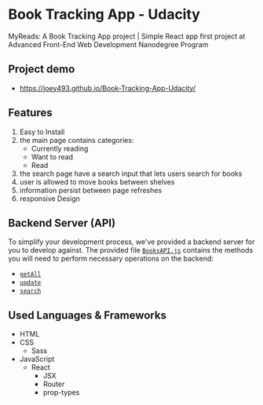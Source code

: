 # Book Tracking App - Udacity

MyReads: A Book Tracking App project | Simple React app
first project at Advanced Front-End Web Development Nanodegree Program

## Project demo

- https://joey493.github.io/Book-Tracking-App-Udacity/

## Features

1. Easy to Install
2. the main page contains categories:
    - Currently reading
    - Want to read
    - Read
3. the search page have a search input that lets users search for books
4. user is allowed to move books between shelves 
5. information persist between page refreshes
6. responsive Design


## Backend Server (API)

To simplify your development process, we've provided a backend server for you to develop against. The provided file [`BooksAPI.js`](src/BooksAPI.js) contains the methods you will need to perform necessary operations on the backend:

* [`getAll`](#getall)
* [`update`](#update)
* [`search`](#search)

## Used Languages & Frameworks

- HTML
- CSS
    - Sass
- JavaScript
    - React
        - JSX
        - Router
        - prop-types

